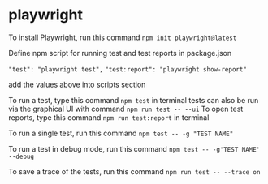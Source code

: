 # playwright

To install Playwright, run this command
`npm init playwright@latest`

Define npm script for running test and test reports in package.json

`"test": "playwright test",`
`"test:report": "playwright show-report"`

add the values above into scripts section

To run a test, type this command `npm test` in terminal
    tests can also be run via the graphical UI with command
    `npm run test -- --ui`
To open test reports, type this command `npm run test:report` in terminal

To run a single test, run this command
`npm test -- -g "TEST NAME"`

To run a test in debug mode, run this command
`npm test -- -g'TEST NAME' --debug`

To save a trace of the tests, run this command
`npm run test -- --trace on`

